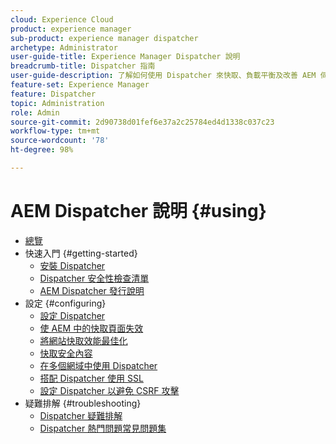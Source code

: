 ```yaml
---
cloud: Experience Cloud
product: experience manager
sub-product: experience manager dispatcher
archetype: Administrator
user-guide-title: Experience Manager Dispatcher 說明
breadcrumb-title: Dispatcher 指南
user-guide-description: 了解如何使用 Dispatcher 來快取、負載平衡及改善 AEM 伺服器的安全性。
feature-set: Experience Manager
feature: Dispatcher
topic: Administration
role: Admin
source-git-commit: 2d90738d01fef6e37a2c25784ed4d1338c037c23
workflow-type: tm+mt
source-wordcount: '78'
ht-degree: 98%

---
```



# AEM Dispatcher 說明 {#using}

+ [總覽](dispatcher.md)
+ 快速入門 {#getting-started}
   + [安裝 Dispatcher](dispatcher-install.md)
   + [Dispatcher 安全性檢查清單](security-checklist.md)
   + [AEM Dispatcher 發行說明](release-notes.md)
+ 設定 {#configuring}
   + [設定 Dispatcher](dispatcher-configuration.md)
   + [使 AEM 中的快取頁面失效](page-invalidate.md)
   + [將網站快取效能最佳化](https://experienceleague.adobe.com/en/docs/experience-manager-65/content/implementing/deploying/configuring/configuring-performance)
   + [快取安全內容](permissions-cache.md)
   + [在多個網域中使用 Dispatcher](dispatcher-domains.md)
   + [搭配 Dispatcher 使用 SSL](dispatcher-ssl.md)
   + [設定 Dispatcher 以避免 CSRF 攻擊](configuring-dispatcher-to-prevent-csrf.md)
+ 疑難排解 {#troubleshooting}
   + [Dispatcher 疑難排解](dispatcher-troubleshooting.md)
   + [Dispatcher 熱門問題常見問題集](dispatcher-faq.md)
